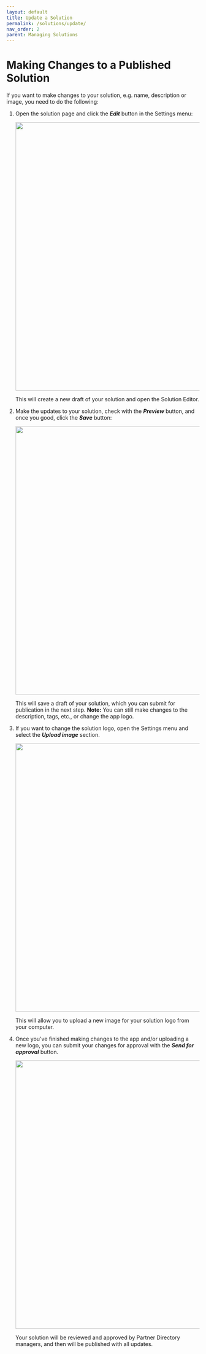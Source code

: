 ```yaml
---
layout: default
title: Update a Solution
permalink: /solutions/update/
nav_order: 2
parent: Managing Solutions
---
```


# Making Changes to a Published Solution

If you want to make changes to your solution, e.g. name, description or image, you need to do the following:
1. Open the solution page and click the ***Edit*** button in the Settings menu:

    <img src="/assets/images/solutions/4.png" width="700"> 

    This will create a new draft of your solution and open the Solution Editor.

2. Make the updates to your solution, сheck with the ***Preview*** button, and once you good, click the ***Save*** button:

    <img src="/assets/images/solutions/5.png" width="700"> 

    This will save a draft of your solution, which you can submit for publication in the next step.
    **Note:** You can still make changes to the description, tags, etc., or change the app logo.

3. If you want to change the solution logo, open the Settings menu and select the ***Upload image*** section.

    <img src="/assets/images/solutions/6.png" width="700"> 

    This will allow you to upload a new image for your solution logo from your computer.

4. Once you've finished making changes to the app and/or uploading a new logo, you can submit your changes for approval with the ***Send for approval*** button.

    <img src="/assets/images/solutions/7.png" width="700"> 

    Your solution will be reviewed and approved by Partner Directory managers, and then will be published with all updates.